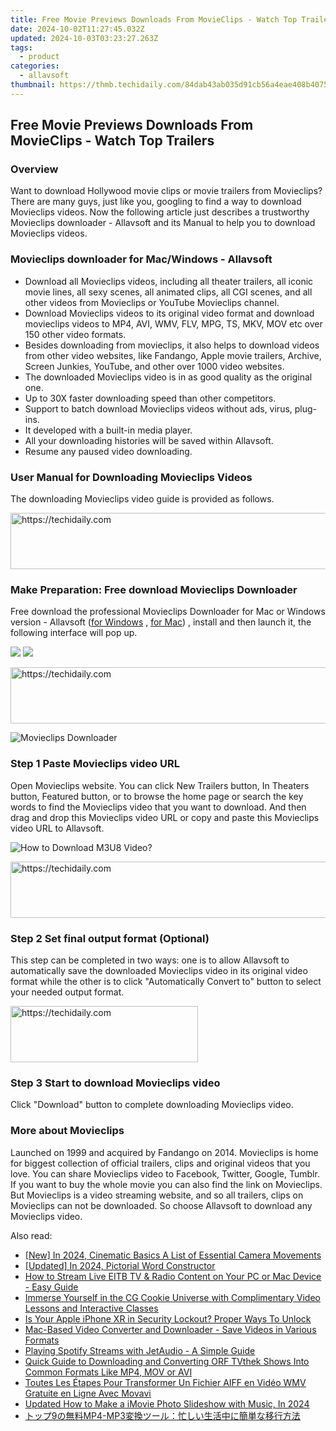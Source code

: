 ```yaml
---
title: Free Movie Previews Downloads From MovieClips - Watch Top Trailers
date: 2024-10-02T11:27:45.032Z
updated: 2024-10-03T03:23:27.263Z
tags:
  - product
categories:
  - allavsoft
thumbnail: https://thmb.techidaily.com/84dab43ab035d91cb56a4eae408b40758af9a9a2b096c95f61afee80ed15090c.jpg
---
```


## Free Movie Previews Downloads From MovieClips - Watch Top Trailers

### Overview

Want to download Hollywood movie clips or movie trailers from Movieclips? There are many guys, just like you, googling to find a way to download Movieclips videos. Now the following article just describes a trustworthy Movieclips downloader - Allavsoft and its Manual to help you to download Movieclips videos.

### Movieclips downloader for Mac/Windows - Allavsoft

* Download all Movieclips videos, including all theater trailers, all iconic movie lines, all sexy scenes, all animated clips, all CGI scenes, and all other videos from Movieclips or YouTube Movieclips channel.
* Download Movieclips videos to its original video format and download movieclips videos to MP4, AVI, WMV, FLV, MPG, TS, MKV, MOV etc over 150 other video formats.
* Besides downloading from movieclips, it also helps to download videos from other video websites, like Fandango, Apple movie trailers, Archive, Screen Junkies, YouTube, and other over 1000 video websites.
* The downloaded Movieclips video is in as good quality as the original one.
* Up to 30X faster downloading speed than other competitors.
* Support to batch download Movieclips videos without ads, virus, plug-ins.
* It developed with a built-in media player.
* All your downloading histories will be saved within Allavsoft.
* Resume any paused video downloading.

### User Manual for Downloading Movieclips Videos

The downloading Movieclips video guide is provided as follows.

<!-- affiliate ads begin -->
<a href="https://coinrule.sjv.io/c/5597632/1610918/18409" target="_top" id="1610918">
  <img src="//a.impactradius-go.com/display-ad/18409-1610918" border="0" alt="https://techidaily.com" width="728" height="90"/>
</a>
<img height="0" width="0" src="https://coinrule.sjv.io/i/5597632/1610918/18409" style="position:absolute;visibility:hidden;" border="0" />
<!-- affiliate ads end -->

### Make Preparation: Free download Movieclips Downloader

Free download the professional Movieclips Downloader for Mac or Windows version - Allavsoft ([for Windows](https://tools.techidaily.com/allavsoft/products/) , [for Mac](https://tools.techidaily.com/allavsoft/products/)) , install and then launch it, the following interface will pop up.

[![](https://www.allavsoft.com/how-to/../images/how-to/free-download-win.jpg)](https://tools.techidaily.com/allavsoft/products/) [![](https://www.allavsoft.com/how-to/../images/how-to/free-download-mac.jpg)](https://tools.techidaily.com/allavsoft/products/)

<!-- affiliate ads begin -->
<a href="https://appsumo.8odi.net/c/5597632/2111981/7443" target="_top" id="2111981">
  <img src="//a.impactradius-go.com/display-ad/7443-2111981" border="0" alt="https://techidaily.com" width="728" height="90"/>
</a>
<img height="0" width="0" src="https://appsumo.8odi.net/i/5597632/2111981/7443" style="position:absolute;visibility:hidden;" border="0" />
<!-- affiliate ads end -->

![Movieclips Downloader](https://www.allavsoft.com/how-to/../images/allavsoft/screen-shot-600.jpg)

### Step 1 Paste Movieclips video URL

Open Movieclips website. You can click New Trailers button, In Theaters button, Featured button, or to browse the home page or search the key words to find the Movieclips video that you want to download. And then drag and drop this Movieclips video URL or copy and paste this Movieclips video URL to Allavsoft.

![How to Download M3U8 Video?](https://www.allavsoft.com/how-to/../images/how-to/download-rtmp-video/download-rtmp-video.jpg)

<!-- affiliate ads begin -->
<a href="https://malaysia-healthcare-travel-council.pxf.io/c/5597632/1557747/17382" target="_top" id="1557747">
  <img src="//a.impactradius-go.com/display-ad/17382-1557747" border="0" alt="https://techidaily.com" width="728" height="90"/>
</a>
<img height="0" width="0" src="https://malaysia-healthcare-travel-council.pxf.io/i/5597632/1557747/17382" style="position:absolute;visibility:hidden;" border="0" />
<!-- affiliate ads end -->

### Step 2 Set final output format (Optional)

This step can be completed in two ways: one is to allow Allavsoft to automatically save the downloaded Movieclips video in its original video format while the other is to click "Automatically Convert to" button to select your needed output format.

<!-- affiliate ads begin -->
<a href="https://aligracehair.sjv.io/c/5597632/1959759/19272" target="_top" id="1959759">
  <img src="//a.impactradius-go.com/display-ad/19272-1959759" border="0" alt="https://techidaily.com" width="300" height="90"/>
</a>
<img height="0" width="0" src="https://aligracehair.sjv.io/i/5597632/1959759/19272" style="position:absolute;visibility:hidden;" border="0" />
<!-- affiliate ads end -->

### Step 3 Start to download Movieclips video

Click "Download" button to complete downloading Movieclips video.

### More about Movieclips

Launched on 1999 and acquired by Fandango on 2014\. Movieclips is home for biggest collection of official trailers, clips and original videos that you love. You can share Movieclips video to Facebook, Twitter, Google, Tumblr. If you want to buy the whole movie you can also find the link on Movieclips. But Movieclips is a video streaming website, and so all trailers, clips on Movieclips can not be downloaded. So choose Allavsoft to download any Movieclips video.

<ins class="adsbygoogle"
     style="display:block"
     data-ad-format="autorelaxed"
     data-ad-client="ca-pub-7571918770474297"
     data-ad-slot="1223367746"></ins>

<ins class="adsbygoogle"
     style="display:block"
     data-ad-client="ca-pub-7571918770474297"
     data-ad-slot="8358498916"
     data-ad-format="auto"
     data-full-width-responsive="true"></ins>

<span class="atpl-alsoreadstyle">Also read:</span>
<div><ul>
<li><a href="https://fox-glue.techidaily.com/new-in-2024-cinematic-basics-a-list-of-essential-camera-movements/"><u>[New] In 2024, Cinematic Basics A List of Essential Camera Movements</u></a></li>
<li><a href="https://youtube-docs.techidaily.com/ed-in-2024-pictorial-word-constructor/"><u>[Updated] In 2024, Pictorial Word Constructor</u></a></li>
<li><a href="https://win-help.techidaily.com/how-to-stream-live-eitb-tv-and-radio-content-on-your-pc-or-mac-device-easy-guide/"><u>How to Stream Live EITB TV & Radio Content on Your PC or Mac Device - Easy Guide</u></a></li>
<li><a href="https://win-help.techidaily.com/immerse-yourself-in-the-cg-cookie-universe-with-complimentary-video-lessons-and-interactive-classes/"><u>Immerse Yourself in the CG Cookie Universe with Complimentary Video Lessons and Interactive Classes</u></a></li>
<li><a href="https://ios-unlock.techidaily.com/is-your-apple-iphone-xr-in-security-lockout-proper-ways-to-unlock-by-drfone-ios/"><u>Is Your Apple iPhone XR in Security Lockout? Proper Ways To Unlock</u></a></li>
<li><a href="https://win-help.techidaily.com/mac-based-video-converter-and-downloader-save-videos-in-various-formats/"><u>Mac-Based Video Converter and Downloader - Save Videos in Various Formats</u></a></li>
<li><a href="https://win-help.techidaily.com/playing-spotify-streams-with-jetaudio-a-simple-guide/"><u>Playing Spotify Streams with JetAudio - A Simple Guide</u></a></li>
<li><a href="https://win-help.techidaily.com/quick-guide-to-downloading-and-converting-orf-tvthek-shows-into-common-formats-like-mp4-mov-or-avi/"><u>Quick Guide to Downloading and Converting ORF TVthek Shows Into Common Formats Like MP4, MOV or AVI</u></a></li>
<li><a href="https://some-knowledge.techidaily.com/toutes-les-etapes-pour-transformer-un-fichier-aiff-en-video-wmv-gratuite-en-ligne-avec-movavi/"><u>Toutes Les Étapes Pour Transformer Un Fichier AIFF en Vidéo WMV Gratuite en Ligne Avec Movavi</u></a></li>
<li><a href="https://meme-emoji.techidaily.com/updated-how-to-make-a-imovie-photo-slideshow-with-music-in-2024/"><u>Updated How to Make a iMovie Photo Slideshow with Music, In 2024</u></a></li>
<li><a href="https://discover-amazing.techidaily.com/9mp4-mp3/"><u>トップ9の無料MP4-MP3変換ツール：忙しい生活中に簡単な移行方法</u></a></li>
</ul></div>

